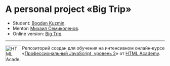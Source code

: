# A personal project «Big Trip»

* Student: [Bogdan Kuzmin](https://up.htmlacademy.ru/ecmascript/12/user/582427).
* Mentor: [Михаил Семиколенов](https://htmlacademy.ru/profile/id19706).
* Online version: [Big Trip](http://bogdankuzmin.com/projects/big-trip/).

---

<a href="https://htmlacademy.ru/intensive/ecmascript"><img align="left" width="50" height="50" title="HTML Academy" src="https://up.htmlacademy.ru/static/img/intensive/ecmascript/logo-for-github.svg"></a>

Репозиторий создан для обучения на интенсивном онлайн‑курсе «[Профессиональный JavaScript, уровень 2](https://htmlacademy.ru/intensive/ecmascript)» от [HTML Academy](https://htmlacademy.ru).

[travis-image]: https://travis-ci.com/htmlacademy-ecmascript/582427-big-trip-12.svg?branch=master
[travis-url]: https://travis-ci.com/htmlacademy-ecmascript/582427-big-trip-12
